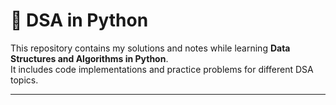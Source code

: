 # 🐍 DSA in Python

This repository contains my solutions and notes while learning **Data Structures and Algorithms in Python**.  
It includes code implementations and practice problems for different DSA topics.

---
